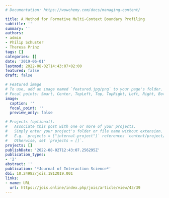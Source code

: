 ```yaml
---
# Documentation: https://wowchemy.com/docs/managing-content/

title: A Method for Formative Multi-Context Boundary Profiling
subtitle: ''
summary: ''
authors:
- admin
- Philip Schuster
- Theresa Prinz
tags: []
categories: []
date: '2019-06-01'
lastmod: 2022-08-02T14:43:07+02:00
featured: false
draft: false

# Featured image
# To use, add an image named `featured.jpg/png` to your page's folder.
# Focal points: Smart, Center, TopLeft, Top, TopRight, Left, Right, BottomLeft, Bottom, BottomRight.
image:
  caption: ''
  focal_point: ''
  preview_only: false

# Projects (optional).
#   Associate this post with one or more of your projects.
#   Simply enter your project's folder or file name without extension.
#   E.g. `projects = ["internal-project"]` references `content/project/deep-learning/index.md`.
#   Otherwise, set `projects = []`.
projects: []
publishDate: '2022-08-02T12:43:07.256295Z'
publication_types:
- '2'
abstract: ''
publication: '*Journal of Interaction Science*'
doi: 10.24982/jois.1812019.001
links:
- name: URL
  url: https://jois.online/index.php/jois/article/view/43/39
---
```

